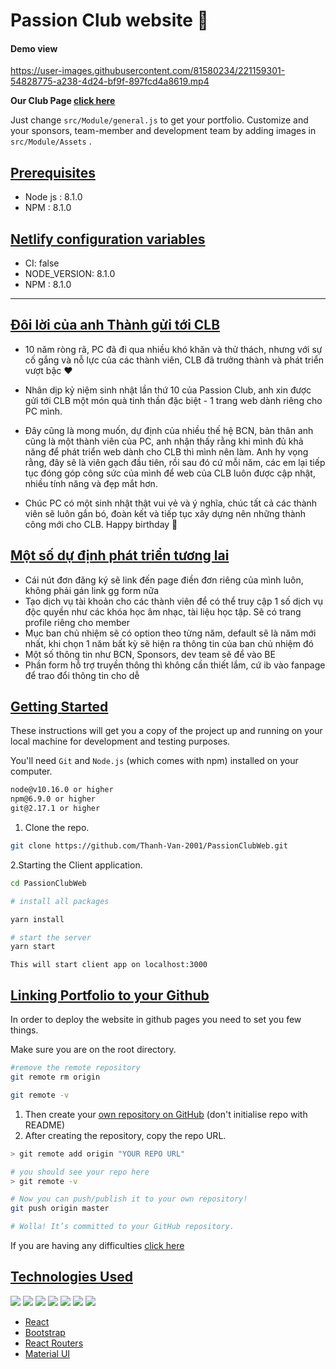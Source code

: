 # Passion Club website 🎸

#### Demo view

https://user-images.githubusercontent.com/81580234/221159301-54828775-a238-4d24-bf9f-897fcd4a8619.mp4

**Our Club Page [click here](https://www.facebook.com/PCuet)**

Just change `src/Module/general.js` to get your portfolio. Customize and your sponsors, team-member and development team by adding images in `src/Module/Assets` . 

## [Prerequisites]()

- Node js : 8.1.0
- NPM : 8.1.0

## [Netlify configuration variables](https://docs.netlify.com/configure-builds/environment-variables/)

- CI: false
- NODE_VERSION: 8.1.0
- NPM : 8.1.0


---

## [Đôi lời của anh Thành gửi tới CLB]()
* 10 năm ròng rã, PC đã đi qua nhiều khó khăn và thử thách, nhưng với sự cố gắng và nỗ lực của các thành viên, CLB đã trưởng thành và phát triển vượt bậc ❤️

* Nhân dịp kỷ niệm sinh nhật lần thứ 10 của Passion Club, anh xin được gửi tới CLB một món quà tinh thần đặc biệt - 1 trang web dành riêng cho PC mình.

* Đây cũng là mong muốn, dự định của nhiều thế hệ BCN, bản thân anh cũng là một thành viên của PC, anh nhận thấy rằng khi mình đủ khả năng để phát triển web dành cho CLB thì mình nên làm. Anh hy vọng rằng, đây sẽ là viên gạch đầu tiên, rồi sau đó cứ mỗi năm, các em lại tiếp tục đóng góp công sức của mình để web của CLB luôn được cập nhật, nhiều tính năng và đẹp mắt hơn.

* Chúc PC có một sinh nhật thật vui vẻ và ý nghĩa, chúc tất cả các thành viên sẽ luôn gắn bó, đoàn kết và tiếp tục xây dựng nên những thành công mới cho CLB. Happy birthday 🎂


## [Một số dự định phát triển tương lai]()
* Cái nút đơn đăng ký sẽ link đến page điền đơn riêng của mình luôn, không phải gán link gg form nữa
* Tạo dịch vụ tài khoản cho các thành viên để có thể truy cập 1 số dịch vụ độc quyền như các khóa học âm nhạc, tài liệu học tập. Sẽ có trang profile riêng cho member
* Mục ban chủ nhiệm sẽ có option theo từng năm, default sẽ là năm mới nhất, khi chọn 1 năm bất kỳ sẽ hiện ra thông tin của ban chủ nhiệm đó
* Một số thông tin như BCN, Sponsors, dev team sẽ để vào BE
* Phần form hỗ trợ truyền thông thì không cần thiết lắm, cứ ib vào fanpage để trao đổi thông tin cho dễ

## [Getting Started]()

These instructions will get you a copy of the project up and running on your local machine for development and testing purposes.

You'll need `Git` and `Node.js` (which comes with npm) installed on your computer.

```bash
node@v10.16.0 or higher
npm@6.9.0 or higher
git@2.17.1 or higher

```

1. Clone the repo.

```bash
git clone https://github.com/Thanh-Van-2001/PassionClubWeb.git
```

2.Starting the Client application.

```bash
cd PassionClubWeb

# install all packages

yarn install

# start the server
yarn start
```

`This will start client app on localhost:3000`

## [Linking Portfolio to your Github]()

In order to deploy the website in github pages you need to set you few things.

Make sure you are on the root directory.

```bash
#remove the remote repository
git remote rm origin

git remote -v
```

1. Then create your [own repository on GitHub]() (don't initialise repo with README)
2. After creating the repository, copy the repo URL.

```bash
> git remote add origin "YOUR REPO URL"

# you should see your repo here
> git remote -v

# Now you can push/publish it to your own repository!
git push origin master

# Wolla! It’s committed to your GitHub repository.
```

If you are having any difficulties [click here](https://dev.to/dance2die/push-git-cloned-repository-to-your-own-on-github-1ili)



## [Technologies Used]()

<p>

<img src ="https://img.shields.io/badge/HTML5-E34F26?style=for-the-badge&logo=html5&logoColor=white"/>

<img src ="https://img.shields.io/badge/CSS3-1572B6?style=for-the-badge&logo=css3&logoColor=white"/>

<img src="https://img.shields.io/badge/JavaScript-F7DF1E?style=for-the-badge&logo=javascript&logoColor=black"/>

<img src ="https://img.shields.io/badge/Sass-CC6699?style=for-the-badge&logo=sass&logoColor=white"/>

<img src="https://img.shields.io/badge/React-20232A?style=for-the-badge&logo=react&logoColor=61DAFB"/>

<img src="https://img.shields.io/badge/React_Router-CA4245?style=for-the-badge&logo=react-router&logoColor=white"/>

<img src="https://img.shields.io/badge/Material--UI-0081CB?style=for-the-badge&logo=material-ui&logoColor=white"/>

</p>

- [React]()
- [Bootstrap]()
- [React Routers]()
- [Material UI]()


</table>
